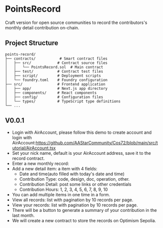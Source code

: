 # PointsRecord

Craft version for open source communities to record the contributors's monthly detail contribution on-chain.

## Project Structure

```
points-record/
├── contracts/           # Smart contract files
│   ├── src/            # Contract source files
│   │   └── PointsRecord.sol  # Main contract
│   ├── test/           # Contract test files
│   ├── script/         # Deployment scripts
│   └── foundry.toml    # Foundry configuration
├── src/                # Frontend application
│   ├── app/            # Next.js app directory
│   ├── components/     # React components
│   ├── config/         # Configuration files
│   └── types/          # TypeScript type definitions
└── ...
```

## V0.0.1

- Login with AirAccount, please follow this demo to create account and login with AirAccount:https://github.com/AAStarCommunity/Cos72/blob/main/src/tutorial/AirAccount.tsx
- Set your nick name, default is your AirAccount address, save it to the record contract.
- Enter a new monthly record:
- Add a new detail item: a item with 4 fields:
  - Date and time(auto filled with today's date and time)
  - Contribution Type: code, design, doc, operation, other.
  - Contribution Detail: post some links or other credentials
  - Contribution Hours: 1, 2, 3, 4, 5, 6, 7, 8, 9, 10
- You can add multiple items in one time in a form.
- View all records: list with pagination by 10 records per page.
- View your records: list with pagination by 10 records per page.
- There will be a button to generate a summary of your contribution in the last month.
- We will create a new contract to store the records on Optimism Sepolia.